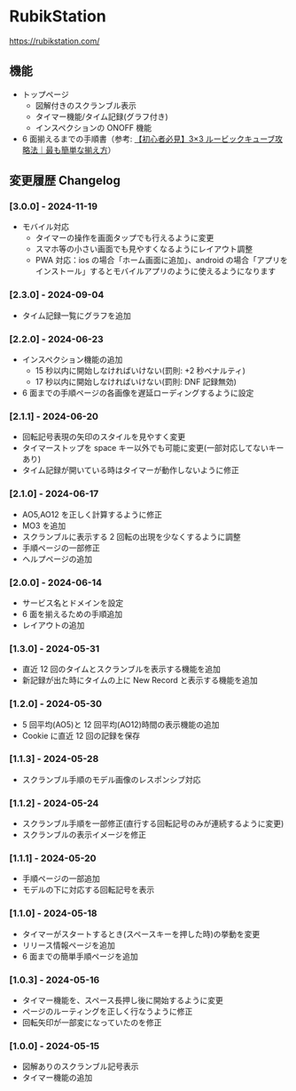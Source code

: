 # RubikStation

https://rubikstation.com/

## 機能

- トップページ
  - 図解付きのスクランブル表示
  - タイマー機能/タイム記録(グラフ付き)
  - インスペクションの ONOFF 機能
- 6 面揃えるまでの手順書（参考: [【初心者必見】3×3 ルービックキューブ攻略法｜最も簡単な揃え方](https://www.daaokacubeblog.com/1696/)）

## 変更履歴 Changelog

### [3.0.0] - 2024-11-19

- モバイル対応
  - タイマーの操作を画面タップでも行えるように変更
  - スマホ等の小さい画面でも見やすくなるようにレイアウト調整
  - PWA 対応：ios の場合「ホーム画面に追加」、android の場合「アプリをインストール」するとモバイルアプリのように使えるようになります

### [2.3.0] - 2024-09-04

- タイム記録一覧にグラフを追加

### [2.2.0] - 2024-06-23

- インスペクション機能の追加
  - 15 秒以内に開始しなければいけない(罰則: +2 秒ペナルティ)
  - 17 秒以内に開始しなければいけない(罰則: DNF 記録無効)
- 6 面までの手順ページの各画像を遅延ローディングするように設定

### [2.1.1] - 2024-06-20

- 回転記号表現の矢印のスタイルを見やすく変更
- タイマーストップを space キー以外でも可能に変更(一部対応してないキーあり)
- タイム記録が開いている時はタイマーが動作しないように修正

### [2.1.0] - 2024-06-17

- AO5,AO12 を正しく計算するように修正
- MO3 を追加
- スクランブルに表示する 2 回転の出現を少なくするように調整
- 手順ページの一部修正
- ヘルプページの追加

### [2.0.0] - 2024-06-14

- サービス名とドメインを設定
- 6 面を揃えるための手順追加
- レイアウトの追加

### [1.3.0] - 2024-05-31

- 直近 12 回のタイムとスクランブルを表示する機能を追加
- 新記録が出た時にタイムの上に New Record と表示する機能を追加

### [1.2.0] - 2024-05-30

- 5 回平均(AO5)と 12 回平均(AO12)時間の表示機能の追加
- Cookie に直近 12 回の記録を保存

### [1.1.3] - 2024-05-28

- スクランブル手順のモデル画像のレスポンシブ対応

### [1.1.2] - 2024-05-24

- スクランブル手順を一部修正(直行する回転記号のみが連続するように変更)
- スクランブルの表示イメージを修正

### [1.1.1] - 2024-05-20

- 手順ページの一部追加
- モデルの下に対応する回転記号を表示

### [1.1.0] - 2024-05-18

- タイマーがスタートするとき(スペースキーを押した時)の挙動を変更
- リリース情報ページを追加
- 6 面までの簡単手順ページを追加

### [1.0.3] - 2024-05-16

- タイマー機能を、スペース長押し後に開始するように変更
- ページのルーティングを正しく行なうように修正
- 回転矢印が一部変になっていたのを修正

### [1.0.0] - 2024-05-15

- 図解ありのスクランブル記号表示
- タイマー機能の追加
